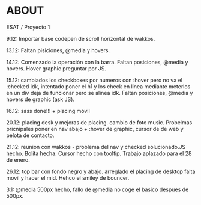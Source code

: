 # ABOUT
ESAT / Proyecto 1

9.12: Importar base codepen de scroll horizontal de wakkos.

13.12: Faltan pisiciones, @media y hovers.

14.12: Comenzado la operación con la barra. Faltan posiciones, @media y hovers. Hover graphic preguntar por JS.

15.12: cambiados los checkboxes por numeros con :hover pero no va el :checked idk, intentado poner el h1 y los check en linea mediante meterlos en un div deja de funcionar pero se alinea idk. Faltan posiciones, @media y hovers de graphic (ask JS).

16.12: sass done!!! + placing móvil

20.12: placing desk y mejoras de placing. cambio de foto music. Probelmas pricnipales poner en nav abajo + :hover de graphic, cursor de de web y pelota de contacto.

21.12: reunion con wakkos - problema del nav y checked solucionado.JS hecho. Bolita hecha. Cursor hecho con tooltip. Trabajo aplazado para el 28 de enero.

26.12: top bar con fondo negro y abajo. arreglado el placing de desktop falta movil y hacer el mid. Hehco el smiley de  bouncer.

3.1: @media 500px hecho, fallo de @media no coge el basico despues de 500px.